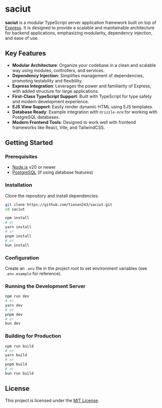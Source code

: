 # saciut

**saciut** is a modular TypeScript server application framework built on top of [Express](https://expressjs.com). It is designed to provide a scalable and maintainable architecture for backend applications, emphasizing modularity, dependency injection, and ease of use.

## Key Features

- **Modular Architecture**: Organize your codebase in a clean and scalable way using modules, controllers, and services.
- **Dependency Injection**: Simplifies management of dependencies, promoting testability and flexibility.
- **Express Integration**: Leverages the power and familiarity of Express, with added structure for large applications.
- **First-Class TypeScript Support**: Built with TypeScript for type safety and modern development experience.
- **EJS View Support**: Easily render dynamic HTML using EJS templates.
- **Database Ready**: Example integration with `drizzle-orm` for working with PostgreSQL databases.
- **Modern Frontend Tools**: Designed to work well with frontend frameworks like React, Vite, and TailwindCSS.

## Getting Started

### Prerequisites

- [Node.js](https://nodejs.org/) v20 or newer
- [PostgreSQL](https://www.postgresql.org/) (if using database features)

### Installation

Clone the repository and install dependencies:

```bash
git clone https://github.com/tiesen243/saciut.git
cd saciut

npm install
# or
yarn install
# or
pnpm install
# or
bun install
```

### Configuration

Create an `.env` file in the project root to set environment variables (see `.env.example` for reference).

### Running the Development Server

```bash
npm run dev
# or
yarn dev
# or
pnpm dev
# or
bun dev
```

### Building for Production

```bash
npm run build
# or
yarn build 
# or
pnpm build
# or
bun run build
```


## License

This project is licensed under the [MIT License](LICENSE).